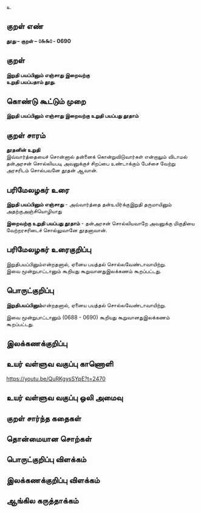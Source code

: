 உ

## குறள் எண் 

**தூது – குறள் – ௦௬௯௦ - 0690**  

## குறள் 

**இறுதி பயப்பினும் எஞ்சாது இறைவற்கு  
உறுதி பயப்பதாம் தூது.**  

## கொண்டு கூட்டும் முறை

**இறுதி பயப்பினும் எஞ்சாது இறைவற்கு உறுதி பயப்பது தூதாம்**

## குறள் சாரம் 

**தூதனின் உறுதி**  
இவ்வார்த்தையைச் சொன்னால் தன்னைக் கொன்றுவிடுவார்கள் என்றாலும் விடாமல் தன்அரசன் சொல்லியபடி அவனுக்குச் சிறப்பை உண்டாக்கும் பேச்சை வேற்று அரசரிடம் சொல்பவனே தூதன் ஆவான்.  

## பரிமேலழகர் உரை

**இறுதி பயப்பினும் எஞ்சாது** - அவ்வார்த்தை தன்உயிர்க்குஇறுதி தருமாயினும் அதற்குஅஞ்சியொழியாது  

**இறைவற்கு உறுதி பயப்பது தூதாம்** - தன்அரசன் சொல்லியவாறே அவனுக்கு மிகுதியை வேற்றரசரிடைச் சொல்லுவானே தூதனாவான். 

## பரிமேலழகர் உரைகுறிப்பு   

இறுதிபயப்பினும்என்றதனால், ஏனைய பயத்தல் சொல்லவேண்டாவாயிற்று.  
இவை மூன்றுபாட்டானும் கூறியது கூறுவானதுஇலக்கணம் கூறப்பட்டது.    

## பொருட்குறிப்பு 

**இறுதிபயப்பினும்**என்றதனால், ஏனைய பயத்தல் சொல்லவேண்டாவாயிற்று.  

இவை மூன்றுபாட்டானும் (0688 - 0690) கூறியது கூறுவானதுஇலக்கணம் கூறப்பட்டது.    

## இலக்கணக்குறிப்பு  


## உயர் வள்ளுவ வகுப்பு காணொளி

https://youtu.be/QuRKgysSYpE?t=2470 

## உயர் வள்ளுவ வகுப்பு ஒலி அமைவு 

 
## குறள் சார்ந்த கதைகள் 


## தொன்மையான சொற்கள்


## பொருட்குறிப்பு விளக்கம்


## இலக்கணக்குறிப்பு விளக்கம்


## ஆங்கில கருத்தாக்கம் 


